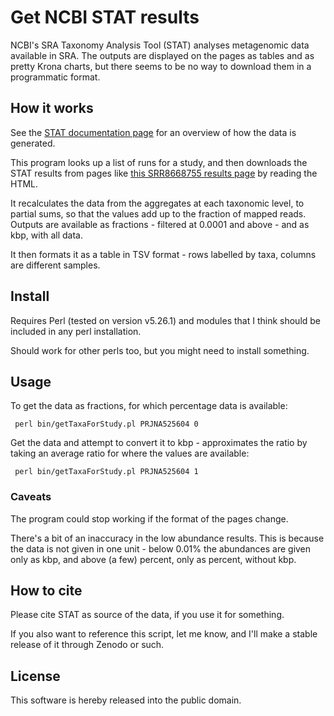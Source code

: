 # Get NCBI STAT results

NCBI's SRA Taxonomy Analysis Tool (STAT) analyses metagenomic data available in SRA. The outputs are displayed on the pages as tables and as pretty Krona charts, but there seems to be no way to download them in a programmatic format.



## How it works
See the [STAT documentation page](https://www.ncbi.nlm.nih.gov/sra/docs/sra-taxonomy-analysis-tool/) for an overview of how the data is generated.

This program looks up a list of runs for a study, and then downloads the STAT results from pages like [this SRR8668755 results page](https://trace.ncbi.nlm.nih.gov/Traces/sra/?run=SRR8668755) by reading the HTML.

It recalculates the data from the aggregates at each taxonomic level, to partial sums, so that the values add up to the fraction of mapped reads.
Outputs are available as fractions - filtered at 0.0001 and above - and as kbp, with all data.

It then formats it as a table in TSV format - rows labelled by taxa, columns are different samples.


## Install
Requires Perl (tested on version v5.26.1) and modules that I think should be included in any perl installation.

Should work for other perls too, but you might need to install something.

## Usage

To get the data as fractions, for which percentage data is available:
```
 perl bin/getTaxaForStudy.pl PRJNA525604 0 

```

Get the data and attempt to convert it to kbp - approximates the ratio by taking an average ratio for where the values are available:
```
 perl bin/getTaxaForStudy.pl PRJNA525604 1 
```

### Caveats
The program could stop working if the format of the pages change.

There's a bit of an inaccuracy in the low abundance results. This is because the data is not given in one unit - below 0.01% the abundances are given only as kbp, and above (a few) percent, only as percent, without kbp.

## How to cite
Please cite STAT as source of the data, if you use it for something.

If you also want to reference this script, let me know, and I'll make a stable release of it through Zenodo or such.

## License
This software is hereby released into the public domain.
